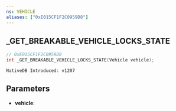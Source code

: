```yaml
---
ns: VEHICLE
aliases: ["0xE015CF1F2C0959D8"]
---
```

## _GET_BREAKABLE_VEHICLE_LOCKS_STATE

```c
// 0xE015CF1F2C0959D8
int _GET_BREAKABLE_VEHICLE_LOCKS_STATE(Vehicle vehicle);
```

```
NativeDB Introduced: v1207
```

## Parameters
* **vehicle**:
